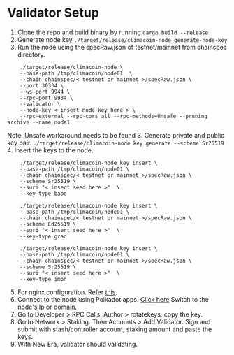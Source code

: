 # Validator Setup

1. Clone the repo and build binary by running ```cargo build --release```
2. Generate node key ```./target/release/climacoin-node generate-node-key```
3. Run the node using the specRaw.json of testnet/mainnet from chainspec directory.
```
    ./target/release/climacoin-node \
    --base-path /tmp/climacoin/node01  \
    --chain chainspec/< testnet or mainnet >/specRaw.json \
    --port 30334 \
    --ws-port 9944 \
    --rpc-port 9934 \
    --validator \
    --node-key < insert node key here > \
    --rpc-external --rpc-cors all --rpc-methods=Unsafe --pruning archive --name node1
```
Note: Unsafe workaround needs to be found
3. Generate private and public key pair.
```./target/release/climacoin-node key generate --scheme Sr25519```
4. Insert the keys to the node.
```
    ./target/release/climacoin-node key insert \
    --base-path /tmp/climacoin/node01 \
    --chain chainspec/< testnet or mainnet >/specRaw.json \
    --scheme Sr25519 \
    --suri "< insert seed here >"  \
    --key-type babe
```
```
    ./target/release/climacoin-node key insert \
    --base-path /tmp/climacoin/node01 \
    --chain chainspec/< testnet or mainnet >/specRaw.json \
    --scheme Ed25519 \
    --suri "< insert seed here >"  \
    --key-type gran
```
```
    ./target/release/climacoin-node key insert \
    --base-path /tmp/climacoin/node01 \
    --chain chainspec/< testnet or mainnet >/specRaw.json \
    --scheme Sr25519 \
    --suri "< insert seed here >"  \
    --key-type imon
```
5. For nginx configuration. Refer [this](nginx-setup.md).
6. Connect to the node using Polkadot apps. [Click here](https://polkadot.js.org/apps/#/explorer) Switch to the node's Ip or domain.
6. Go to Developer > RPC Calls. Author > rotatekeys, copy the key.
7. Go to Network > Staking. Then Accounts > Add Validator. Sign and submit with stash/controller account, staking amount and paste the keys.
8. With New Era, validator should validating.